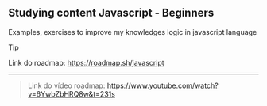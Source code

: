 ## Studying content Javascript - Beginners
Examples, exercises to improve my knowledges logic in javascript language

> [!TIP]
> Link do roadmap: https://roadmap.sh/javascript
_________
> Link do vídeo roadmap: https://www.youtube.com/watch?v=6YwbZbHRQ8w&t=231s
